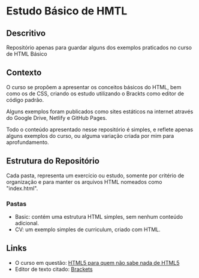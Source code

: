 # Estudo Básico de HMTL
## Descritivo
Repositório apenas para guardar alguns dos exemplos praticados no curso de HTML Básico

## Contexto
O curso se propõem a apresentar os conceitos básicos do HTML, bem como os de CSS, criando os estudo utilizando o Brackts como editor de código padrão.

Alguns exemplos foram publicados como sites estáticos na internet através do Google Drive, Netlify e GitHub Pages.

Todo o conteúdo apresentado nesse repositório é simples, e reflete apenas alguns exemplos do curso, ou alguma variação criada por mim para aprofundamento.

## Estrutura do Repositório
Cada pasta, representa um exercício ou estudo, somente por critério de organização e para manter os arquivos HTML nomeados como "index.html".

### Pastas
- Basic: contém uma estrutura HTML simples, sem nenhum conteúdo adicional.
- CV: um exemplo simples de curriculum, criado com HTML.

## Links
* O curso em questão: [HTML5 para quem não sabe nada de HTML5](https://www.udemy.com/share/101sqC3@cA5rXNyQ5apT_knCM_OdcWwc--M9uAOWLhmmwI6bdazMJEM9LOeCIsMuOFdXqUKm/)
* Editor de texto citado: [Brackets](https://brackets.io/)

